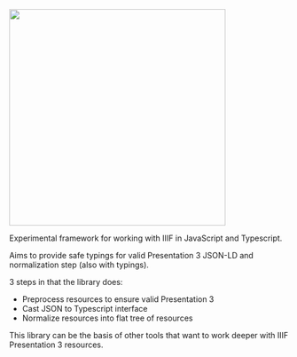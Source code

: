 <img src="https://raw.githubusercontent.com/stephenwf/hyperion/master/hyperion.png" width="390" />

Experimental framework for working with IIIF in JavaScript and Typescript.

Aims to provide safe typings for valid Presentation 3 JSON-LD and normalization step (also with typings). 

3 steps in that the library does:
- Preprocess resources to ensure valid Presentation 3
- Cast JSON to Typescript interface
- Normalize resources into flat tree of resources

This library can be the basis of other tools that want to work deeper with IIIF Presentation 3 resources. 
